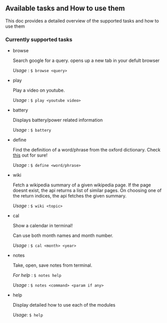 ## Available tasks and How to use them

This doc provides a detailed overview of the supported tasks and how to use them

### Currently supported tasks

* browse
  
  Search google for a query. opens up a new tab in your defult browser
  
  *Usage* : ```$ browse <query>```

* play
 
  Play a video on youtube. 
  
  *Usage* : ```$ play <youtube video>```
  
* battery 

  Displays battery/power related information
  
  *Usage* : ```$ battery```
  
* define 

  Find the definition of a word/phrase from the oxford dictionary. 
  Check [this](https://github.com/pranjaldatta/PAforLinux/blob/master/docs/DICTIONARY.md) out for sure!
  
  *Usage* : ```$ define <word/phrase>```
  
* wiki 

  Fetch a wikipedia summary of a given wikipedia page. If the page doesnt exist, the api returns a list of similar
  pages. On choosing one of the return indices, the api fetches the given summary.
  
  *Usage* : ```$ wiki <topic>```
  
* cal

  Show a calendar in  terminal! 
  
  Can use both month names and month number.
  
  *Usage* : ```$ cal <month> <year>```
  
* notes 

  Take, open, save notes from terminal.
  
  *For help* : ```$ notes help```
  
  *Usage* : ```$ notes <command> <param if any>```
  
* help

  Display detailed how to use each of the modules
  
  *Usage*: ```$ help```
